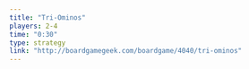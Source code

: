 ```yaml
---
title: "Tri-Ominos"
players: 2-4
time: "0:30"
type: strategy
link: "http://boardgamegeek.com/boardgame/4040/tri-ominos"
---
```


